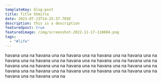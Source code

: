 ```yaml
---
templateKey: blog-post
title: Title Shmitle
date: 2023-07-13T14:25:37.769Z
description: this is a description
featuredpost: true
featuredimage: /img/screenshot-2022-11-17-110604.png
tags:
  - "#life"
---
```

h﻿avana una na h﻿avana una na h﻿avana una na h﻿avana una na h﻿avana una na h﻿avana una na h﻿avana una na h﻿avana una na h﻿avana una na h﻿avana una na h﻿avana una na h﻿avana una na h﻿avana una na h﻿avana una na h﻿avana una na h﻿avana una na h﻿avana una na h﻿avana una na h﻿avana una na h﻿avana una na h﻿avana una na h﻿avana una na